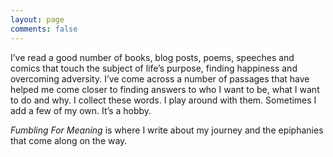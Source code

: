 ```yaml
---
layout: page
comments: false
---
```


I’ve read a good number of books, blog posts, poems, speeches and comics that touch the subject of life’s purpose, finding happiness and overcoming adversity. I’ve come across a number of passages that have helped me come closer to finding answers to who I want to be, what I want to do and why. I collect these words. I play around with them. Sometimes I add a few of my own. It’s a hobby.

*Fumbling For Meaning* is where I write about my journey and the epiphanies that come along on the way.
